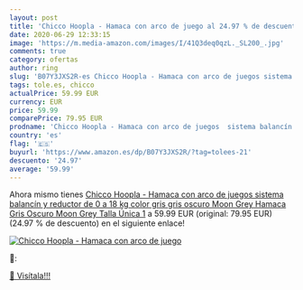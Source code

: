 ```yaml
---
layout: post
title: 'Chicco Hoopla - Hamaca con arco de juego al 24.97 % de descuento'
date: 2020-06-29 12:33:15
image: 'https://m.media-amazon.com/images/I/41Q3deq0qzL._SL200_.jpg'
comments: true
category: ofertas
author: ring
slug: 'B07Y3JXS2R-es Chicco Hoopla - Hamaca con arco de juegos sistema balancín...'
tags: tole.es, chicco
actualPrice: 59.99 EUR
currency: EUR
price: 59.99
comparePrice: 79.95 EUR
prodname: 'Chicco Hoopla - Hamaca con arco de juegos  sistema balancín y reductor  de 0 a 18 kg  color gris gris oscuro  Moon Grey   Hamaca  Gris Oscuro  Moon Grey   Talla Única  1'
country: 'es'
flag: '🇪🇸'
buyurl: 'https://www.amazon.es/dp/B07Y3JXS2R/?tag=tolees-21'
descuento: '24.97'
average: '59.99'
---
```


Ahora mismo tienes [Chicco Hoopla - Hamaca con arco de juegos  sistema balancín y reductor  de 0 a 18 kg  color gris gris oscuro  Moon Grey   Hamaca  Gris Oscuro  Moon Grey   Talla Única  1](https://www.amazon.es/dp/B07Y3JXS2R/?tag=tolees-21) a 59.99 EUR (original: 79.95 EUR) (24.97 %  de descuento) en el siguiente enlace!

[![Chicco Hoopla - Hamaca con arco de juego](https://m.media-amazon.com/images/I/41Q3deq0qzL._SL200_.jpg)](https://www.amazon.es/dp/B07Y3JXS2R/?tag=tolees-21)

🔎:


[🛒 Visítala!!!](https://www.amazon.es/dp/B07Y3JXS2R/?tag=tolees-21)
